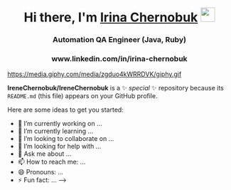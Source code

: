 <h1 align="center">Hi there, I'm <a href="https://daniilshat.ru/" target="_blank">Irina Chernobuk</a> 
<img src="https://github.com/blackcater/blackcater/raw/main/images/Hi.gif" height="32"/></h1>
<h3 align="center"> Automation QA Engineer (Java, Ruby) </h3>
<h3 align="center"> www.linkedin.com/in/irina-chernobuk </h3>

https://media.giphy.com/media/zgduo4kWRRDVK/giphy.gif


**IreneChernobuk/IreneChernobuk** is a ✨ _special_ ✨ repository because its `README.md` (this file) appears on your GitHub profile.

Here are some ideas to get you started:

- 🔭 I’m currently working on ...
- 🌱 I’m currently learning ...
- 👯 I’m looking to collaborate on ...
- 🤔 I’m looking for help with ...
- 💬 Ask me about ...
- 📫 How to reach me: ...
- 😄 Pronouns: ...
- ⚡ Fun fact: ...
-->
